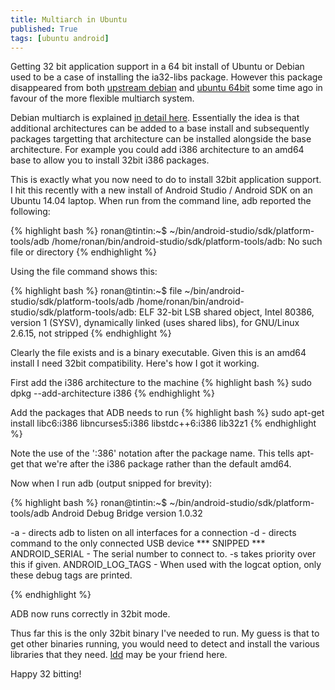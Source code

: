 ```yaml
---
title: Multiarch in Ubuntu
published: True
tags: [ubuntu android]
---
```


Getting 32 bit application support in a 64 bit install of Ubuntu or Debian
used to be a case of installing the ia32-libs package. However this package
disappeared from both [upstream debian][ia32-debian] and [ubuntu 64bit][ia32-ubuntu]
some time ago in favour of the more flexible multiarch system.
<!--more-->

Debian multiarch is explained [in detail here][multiarch-debian]. Essentially the
idea is that additional architectures can be added to a base install and
subsequently packages targetting that architecture can be installed alongside the
base architecture. For example you could add i386 architecture to an amd64 base
to allow you to install 32bit i386 packages.

This is exactly what you now need to do to install 32bit application support. I
hit this recently with a new install of Android Studio / Android SDK on an Ubuntu
14.04 laptop. When run from the command line, adb reported the following:

{% highlight bash %}
ronan@tintin:~$ ~/bin/android-studio/sdk/platform-tools/adb
/home/ronan/bin/android-studio/sdk/platform-tools/adb: No such file or directory
{% endhighlight %}

Using the file command shows this:

{% highlight bash %}
ronan@tintin:~$ file ~/bin/android-studio/sdk/platform-tools/adb
/home/ronan/bin/android-studio/sdk/platform-tools/adb: ELF 32-bit LSB  shared object, Intel 80386, version 1 (SYSV), dynamically linked (uses shared libs), for GNU/Linux 2.6.15, not stripped
{% endhighlight %}

Clearly the file exists and is a binary executable. Given this is an amd64
install I need 32bit compatibility. Here's how I got it working.

First add the i386 architecture to the machine
{% highlight bash %}
sudo dpkg --add-architecture i386
{% endhighlight %}

Add the packages that ADB needs to run
{% highlight bash %}
sudo apt-get install libc6:i386 libncurses5:i386 libstdc++6:i386 lib32z1
{% endhighlight %}

Note the use of the ':386' notation after the package name. This tells apt-get
that we're after the i386 package rather than the default amd64.

Now when I run adb (output snipped for brevity):

{% highlight bash %}
ronan@tintin:~$ ~/bin/android-studio/sdk/platform-tools/adb
Android Debug Bridge version 1.0.32

 -a                            - directs adb to listen on all interfaces for a connection
 -d                            - directs command to the only connected USB device
*** SNIPPED ***
  ANDROID_SERIAL               - The serial number to connect to. -s takes priority over this if given.
  ANDROID_LOG_TAGS             - When used with the logcat option, only these debug tags are printed.

{% endhighlight %}

ADB now runs correctly in 32bit mode.

Thus far this is the only 32bit binary I've needed to run. My guess is that to
get other binaries running, you would need to detect and install the various
libraries that they need. [ldd][ldd] may be your friend here.

Happy 32 bitting!

[ia32-debian]: https://www.google.co.uk/search?q=ia32-libs+missing+debian
[ia32-ubuntu]: https://www.google.co.uk/search?q=ia32-libs+missing+ubuntu
[ldd]: http://en.wikipedia.org/wiki/Ldd_(Unix)
[multiarch-debian]: https://wiki.debian.org/Multiarch
